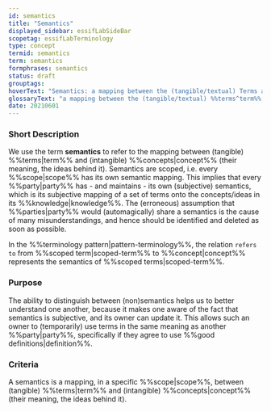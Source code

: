 ```yaml
---
id: semantics
title: "Semantics"
displayed_sidebar: essifLabSideBar
scopetag: essifLabTerminology
type: concept
termid: semantics
term: semantics
formphrases: semantics
status: draft
grouptags:
hoverText: "Semantics: a mapping between the (tangible/textual) Terms and (intangible) ideas/Concepts - their meaning."
glossaryText: "a mapping between the (tangible/textual) %%terms^term%% and (intangible) ideas/%%concepts^concept%% - their meaning."
date: 20210601
---
```


### Short Description
We use the term **semantics** to refer to the mapping between (tangible) %%terms|term%% and (intangible) %%concepts|concept%% (their meaning, the ideas behind it). Semantics are scoped, i.e. every %%scope|scope%% has its own semantic mapping. This implies that every %%party|party%% has - and maintains - its own (subjective) semantics, which is its subjective mapping of a set of terms onto the concepts/ideas in its %%knowledge|knowledge%%. The (erroneous) assumption that %%parties|party%% would (automagically) share a semantics is the cause of many misunderstandings, and hence should be identified and deleted as soon as possible.

In the %%terminology pattern|pattern-terminology%%, the relation `refers to` from %%scoped term|scoped-term%% to %%concept|concept%% represents the semantics of %%scoped terms|scoped-term%%.

### Purpose
The ability to distinguish between (non)semantics helps us to better understand one another, because it makes one aware of the fact that semantics is subjective, and its owner can update it. This allows such an owner to (temporarily) use terms in the same meaning as another %%party|party%%, specifically if they agree to use %%good definitions|definition%%.

### Criteria
A semantics is a mapping, in a specific %%scope|scope%%, between (tangible) %%terms|term%% and (intangible) %%concepts|concept%% (their meaning, the ideas behind it).
